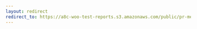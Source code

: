 ```yaml
---
layout: redirect
redirect_to: https://a8c-woo-test-reports.s3.amazonaws.com/public/pr-merge/40136/e2e/index.html
---
```

